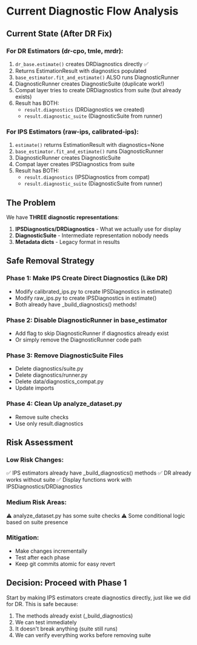 # Current Diagnostic Flow Analysis

## Current State (After DR Fix)

### For DR Estimators (dr-cpo, tmle, mrdr):
1. `dr_base.estimate()` creates DRDiagnostics directly ✅
2. Returns EstimationResult with diagnostics populated
3. `base_estimator.fit_and_estimate()` ALSO runs DiagnosticRunner 
4. DiagnosticRunner creates DiagnosticSuite (duplicate work!)
5. Compat layer tries to create DRDiagnostics from suite (but already exists)
6. Result has BOTH:
   - `result.diagnostics` (DRDiagnostics we created)
   - `result.diagnostic_suite` (DiagnosticSuite from runner)

### For IPS Estimators (raw-ips, calibrated-ips):
1. `estimate()` returns EstimationResult with diagnostics=None
2. `base_estimator.fit_and_estimate()` runs DiagnosticRunner
3. DiagnosticRunner creates DiagnosticSuite  
4. Compat layer creates IPSDiagnostics from suite
5. Result has BOTH:
   - `result.diagnostics` (IPSDiagnostics from compat)
   - `result.diagnostic_suite` (DiagnosticSuite from runner)

## The Problem

We have **THREE diagnostic representations**:
1. **IPSDiagnostics/DRDiagnostics** - What we actually use for display
2. **DiagnosticSuite** - Intermediate representation nobody needs
3. **Metadata dicts** - Legacy format in results

## Safe Removal Strategy

### Phase 1: Make IPS Create Direct Diagnostics (Like DR)
- Modify calibrated_ips.py to create IPSDiagnostics in estimate()
- Modify raw_ips.py to create IPSDiagnostics in estimate()
- Both already have _build_diagnostics() methods!

### Phase 2: Disable DiagnosticRunner in base_estimator
- Add flag to skip DiagnosticRunner if diagnostics already exist
- Or simply remove the DiagnosticRunner code path

### Phase 3: Remove DiagnosticSuite Files
- Delete diagnostics/suite.py
- Delete diagnostics/runner.py  
- Delete data/diagnostics_compat.py
- Update imports

### Phase 4: Clean Up analyze_dataset.py
- Remove suite checks
- Use only result.diagnostics

## Risk Assessment

### Low Risk Changes:
✅ IPS estimators already have _build_diagnostics() methods
✅ DR already works without suite
✅ Display functions work with IPSDiagnostics/DRDiagnostics

### Medium Risk Areas:
⚠️ analyze_dataset.py has some suite checks
⚠️ Some conditional logic based on suite presence

### Mitigation:
- Make changes incrementally
- Test after each phase
- Keep git commits atomic for easy revert

## Decision: Proceed with Phase 1

Start by making IPS estimators create diagnostics directly, just like we did for DR.
This is safe because:
1. The methods already exist (_build_diagnostics)
2. We can test immediately
3. It doesn't break anything (suite still runs)
4. We can verify everything works before removing suite